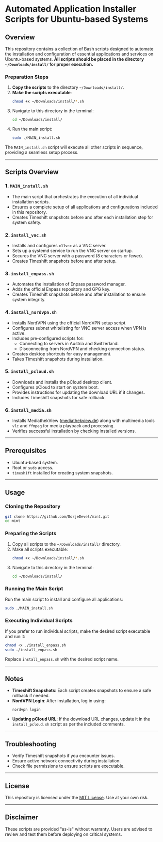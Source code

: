 # Automated Application Installer Scripts for Ubuntu-based Systems

## Overview

This repository contains a collection of Bash scripts designed to automate the installation and configuration of essential applications and services on Ubuntu-based systems. **All scripts should be placed in the directory `~/Downloads/install/` for proper execution.**

### Preparation Steps

1. **Copy the scripts** to the directory `~/Downloads/install/`.
2. **Make the scripts executable**:
   ```bash
   chmod +x ~/Downloads/install/*.sh
   ```
3. Navigate to this directory in the terminal:
   ```bash
   cd ~/Downloads/install/
   ```
4. Run the main script:
   ```bash
   sudo ./MAIN_install.sh
   ```

The `MAIN_install.sh` script will execute all other scripts in sequence, providing a seamless setup process.

---

## Scripts Overview

### 1. `MAIN_install.sh`
- The main script that orchestrates the execution of all individual installation scripts.
- Ensures a complete setup of all applications and configurations included in this repository.
- Creates Timeshift snapshots before and after each installation step for system safety.

### 2. `install_vnc.sh`
- Installs and configures `x11vnc` as a VNC server.
- Sets up a systemd service to run the VNC server on startup.
- Secures the VNC server with a password (8 characters or fewer).
- Creates Timeshift snapshots before and after setup.

### 3. `install_enpass.sh`
- Automates the installation of Enpass password manager.
- Adds the official Enpass repository and GPG key.
- Creates Timeshift snapshots before and after installation to ensure system integrity.

### 4. `install_nordvpn.sh`
- Installs NordVPN using the official NordVPN setup script.
- Configures subnet whitelisting for VNC server access when VPN is active.
- Includes pre-configured scripts for:
  - Connecting to servers in Austria and Switzerland.
  - Disconnecting from NordVPN and checking connection status.
- Creates desktop shortcuts for easy management.
- Takes Timeshift snapshots during installation.

### 5. `install_pcloud.sh`
- Downloads and installs the pCloud desktop client.
- Configures pCloud to start on system boot.
- Provides instructions for updating the download URL if it changes.
- Includes Timeshift snapshots for safe rollback.

### 6. `install_media.sh`
- Installs MediathekView ([mediathekview.de](https://mediathekview.de)) along with multimedia tools `vlc` and `ffmpeg` for media playback and processing.
- Verifies successful installation by checking installed versions.

---

## Prerequisites
- Ubuntu-based system.
- Root or `sudo` access.
- `timeshift` installed for creating system snapshots.

---

## Usage

### Cloning the Repository
```bash
git clone https://github.com/DorjeDevel/mint.git
cd mint
```

### Preparing the Scripts
1. Copy all scripts to the `~/Downloads/install/` directory.
2. Make all scripts executable:
   ```bash
   chmod +x ~/Downloads/install/*.sh
   ```
3. Navigate to this directory in the terminal:
   ```bash
   cd ~/Downloads/install/
   ```

### Running the Main Script
Run the main script to install and configure all applications:
```bash
sudo ./MAIN_install.sh
```

### Executing Individual Scripts
If you prefer to run individual scripts, make the desired script executable and run it:
```bash
chmod +x ./install_enpass.sh
sudo ./install_enpass.sh
```
Replace `install_enpass.sh` with the desired script name.

---

## Notes
- **Timeshift Snapshots**: Each script creates snapshots to ensure a safe rollback if needed.
- **NordVPN Login**: After installation, log in using:
  ```bash
  nordvpn login
  ```
- **Updating pCloud URL**: If the download URL changes, update it in the `install_pcloud.sh` script as per the included comments.

---

## Troubleshooting
- Verify Timeshift snapshots if you encounter issues.
- Ensure active network connectivity during installation.
- Check file permissions to ensure scripts are executable.

---

## License
This repository is licensed under the [MIT License](LICENSE). Use at your own risk.

---

## Disclaimer
These scripts are provided "as-is" without warranty. Users are advised to review and test them before deploying on critical systems.

